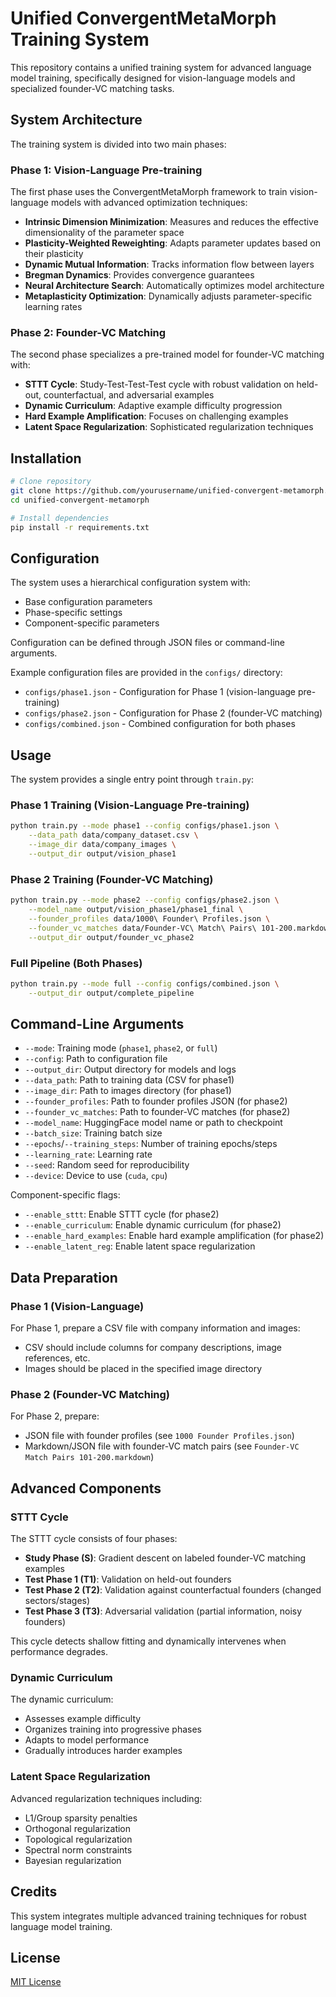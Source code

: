 # Unified ConvergentMetaMorph Training System

This repository contains a unified training system for advanced language model training, specifically designed for vision-language models and specialized founder-VC matching tasks.

## System Architecture

The training system is divided into two main phases:

### Phase 1: Vision-Language Pre-training

The first phase uses the ConvergentMetaMorph framework to train vision-language models with advanced optimization techniques:

- **Intrinsic Dimension Minimization**: Measures and reduces the effective dimensionality of the parameter space
- **Plasticity-Weighted Reweighting**: Adapts parameter updates based on their plasticity
- **Dynamic Mutual Information**: Tracks information flow between layers 
- **Bregman Dynamics**: Provides convergence guarantees
- **Neural Architecture Search**: Automatically optimizes model architecture
- **Metaplasticity Optimization**: Dynamically adjusts parameter-specific learning rates

### Phase 2: Founder-VC Matching

The second phase specializes a pre-trained model for founder-VC matching with:

- **STTT Cycle**: Study-Test-Test-Test cycle with robust validation on held-out, counterfactual, and adversarial examples
- **Dynamic Curriculum**: Adaptive example difficulty progression
- **Hard Example Amplification**: Focuses on challenging examples
- **Latent Space Regularization**: Sophisticated regularization techniques

## Installation

```bash
# Clone repository
git clone https://github.com/yourusername/unified-convergent-metamorph.git
cd unified-convergent-metamorph

# Install dependencies
pip install -r requirements.txt
```

## Configuration

The system uses a hierarchical configuration system with:

- Base configuration parameters
- Phase-specific settings
- Component-specific parameters

Configuration can be defined through JSON files or command-line arguments.

Example configuration files are provided in the `configs/` directory:
- `configs/phase1.json` - Configuration for Phase 1 (vision-language pre-training)
- `configs/phase2.json` - Configuration for Phase 2 (founder-VC matching)
- `configs/combined.json` - Combined configuration for both phases

## Usage

The system provides a single entry point through `train.py`:

### Phase 1 Training (Vision-Language Pre-training)

```bash
python train.py --mode phase1 --config configs/phase1.json \
    --data_path data/company_dataset.csv \
    --image_dir data/company_images \
    --output_dir output/vision_phase1
```

### Phase 2 Training (Founder-VC Matching)

```bash
python train.py --mode phase2 --config configs/phase2.json \
    --model_name output/vision_phase1/phase1_final \
    --founder_profiles data/1000\ Founder\ Profiles.json \
    --founder_vc_matches data/Founder-VC\ Match\ Pairs\ 101-200.markdown \
    --output_dir output/founder_vc_phase2
```

### Full Pipeline (Both Phases)

```bash
python train.py --mode full --config configs/combined.json \
    --output_dir output/complete_pipeline
```

## Command-Line Arguments

- `--mode`: Training mode (`phase1`, `phase2`, or `full`)
- `--config`: Path to configuration file
- `--output_dir`: Output directory for models and logs
- `--data_path`: Path to training data (CSV for phase1)
- `--image_dir`: Path to images directory (for phase1)
- `--founder_profiles`: Path to founder profiles JSON (for phase2)
- `--founder_vc_matches`: Path to founder-VC matches (for phase2)
- `--model_name`: HuggingFace model name or path to checkpoint
- `--batch_size`: Training batch size
- `--epochs`/`--training_steps`: Number of training epochs/steps
- `--learning_rate`: Learning rate
- `--seed`: Random seed for reproducibility
- `--device`: Device to use (`cuda`, `cpu`)

Component-specific flags:
- `--enable_sttt`: Enable STTT cycle (for phase2)
- `--enable_curriculum`: Enable dynamic curriculum (for phase2)
- `--enable_hard_examples`: Enable hard example amplification (for phase2)
- `--enable_latent_reg`: Enable latent space regularization

## Data Preparation

### Phase 1 (Vision-Language)

For Phase 1, prepare a CSV file with company information and images:
- CSV should include columns for company descriptions, image references, etc.
- Images should be placed in the specified image directory

### Phase 2 (Founder-VC Matching)

For Phase 2, prepare:
- JSON file with founder profiles (see `1000 Founder Profiles.json`)
- Markdown/JSON file with founder-VC match pairs (see `Founder-VC Match Pairs 101-200.markdown`)

## Advanced Components

### STTT Cycle

The STTT cycle consists of four phases:
- **Study Phase (S)**: Gradient descent on labeled founder-VC matching examples
- **Test Phase 1 (T1)**: Validation on held-out founders
- **Test Phase 2 (T2)**: Validation against counterfactual founders (changed sectors/stages)
- **Test Phase 3 (T3)**: Adversarial validation (partial information, noisy founders)

This cycle detects shallow fitting and dynamically intervenes when performance degrades.

### Dynamic Curriculum

The dynamic curriculum:
- Assesses example difficulty
- Organizes training into progressive phases
- Adapts to model performance
- Gradually introduces harder examples

### Latent Space Regularization

Advanced regularization techniques including:
- L1/Group sparsity penalties
- Orthogonal regularization
- Topological regularization
- Spectral norm constraints
- Bayesian regularization

## Credits

This system integrates multiple advanced training techniques for robust language model training.

## License

[MIT License](LICENSE) 